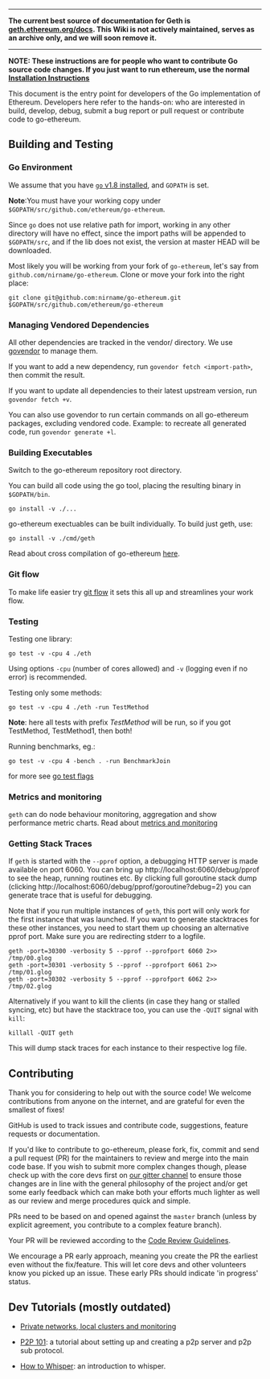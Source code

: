 ***

**The current best source of documentation for Geth is [geth.ethereum.org/docs](https://geth.ethereum.org/docs/). This Wiki is not actively maintained, serves as an archive only, and we will soon remove it.**

***

**NOTE: These instructions are for people who want to contribute Go source code changes.
If you just want to run ethereum, use the normal [Installation Instructions](https://github.com/ethereum/go-ethereum/wiki/Building-Ethereum)**

This document is the entry point for developers of the Go implementation of Ethereum. Developers here refer to the hands-on: who are interested in build, develop, debug, submit a bug report or pull request or contribute code to go-ethereum.

## Building and Testing

### Go Environment

We assume that you have [`go` v1.8 installed](https://github.com/ethereum/go-ethereum/wiki/Installing-Go), and `GOPATH` is set.

**Note**:You must have your working copy under `$GOPATH/src/github.com/ethereum/go-ethereum`.

Since `go` does not use relative path for import, working in any other directory will have no effect, since the import paths will be appended to `$GOPATH/src`, and if the lib does not exist, the version at master HEAD will be downloaded.

Most likely you will be working from your fork of `go-ethereum`, let's say from `github.com/nirname/go-ethereum`. Clone or move your fork into the right place:

```
git clone git@github.com:nirname/go-ethereum.git $GOPATH/src/github.com/ethereum/go-ethereum
```

### Managing Vendored Dependencies

All other dependencies are tracked in the vendor/ directory. We use [govendor](https://github.com/kardianos/govendor) to manage them.

If you want to add a new dependency, run `govendor fetch <import-path>`, then commit the result.

If you want to update all dependencies to their latest upstream version, run `govendor fetch +v`.

You can also use govendor to run certain commands on all go-ethereum packages, excluding vendored
code. Example: to recreate all generated code, run `govendor generate +l`. 

### Building Executables

Switch to the go-ethereum repository root directory.

You can build all code using the go tool, placing the resulting binary in `$GOPATH/bin`.

```text
go install -v ./...
```

go-ethereum exectuables can be built individually. To build just geth, use:

```text
go install -v ./cmd/geth
```

Read about cross compilation of go-ethereum [here](https://github.com/ethereum/go-ethereum/wiki/Cross-compiling-Ethereum).

### Git flow

To make life easier try [git flow](http://nvie.com/posts/a-successful-git-branching-model/) it sets this all up and streamlines your work flow.

### Testing

Testing one library:

```
go test -v -cpu 4 ./eth  
```

Using options `-cpu` (number of cores allowed) and `-v` (logging even if no error) is recommended.

Testing only some methods:

```
go test -v -cpu 4 ./eth -run TestMethod
```

**Note**: here all tests with prefix _TestMethod_ will be run, so if you got TestMethod, TestMethod1, then both!

Running benchmarks, eg.:

```
go test -v -cpu 4 -bench . -run BenchmarkJoin
```

for more see [go test flags](http://golang.org/cmd/go/#hdr-Description_of_testing_flags)

### Metrics and monitoring

`geth` can do node behaviour monitoring, aggregation and show performance metric charts. 
Read about [metrics and monitoring](https://github.com/ethereum/go-ethereum/wiki/Metrics-and-Monitoring)

### Getting Stack Traces

If `geth` is started with the `--pprof` option, a debugging HTTP server is made available on port 6060. You can bring up http://localhost:6060/debug/pprof to see the heap, running routines etc. By clicking full goroutine stack dump (clicking http://localhost:6060/debug/pprof/goroutine?debug=2) you can generate trace that is useful for debugging.

Note that if you run multiple instances of `geth`, this port will only work for the first instance that was launched. If you want to generate stacktraces for these other instances, you need to start them up choosing an alternative pprof port. Make sure you are redirecting stderr to a logfile. 

```
geth -port=30300 -verbosity 5 --pprof --pprofport 6060 2>> /tmp/00.glog
geth -port=30301 -verbosity 5 --pprof --pprofport 6061 2>> /tmp/01.glog
geth -port=30302 -verbosity 5 --pprof --pprofport 6062 2>> /tmp/02.glog
```

Alternatively if you want to kill the clients (in case they hang or stalled syncing, etc) but have the stacktrace too, you can use the `-QUIT` signal with `kill`:

```
killall -QUIT geth 
```

This will dump stack traces for each instance to their respective log file.

## Contributing

Thank you for considering to help out with the source code! We welcome contributions from
anyone on the internet, and are grateful for even the smallest of fixes!

GitHub is used to track issues and contribute code, suggestions, feature requests or
documentation.

If you'd like to contribute to go-ethereum, please fork, fix, commit and send a pull
request (PR) for the maintainers to review and merge into the main code base. If you wish
to submit more complex changes though, please check up with the core devs first on [our
gitter channel](https://gitter.im/ethereum/go-ethereum) to ensure those changes are in
line with the general philosophy of the project and/or get some early feedback which can
make both your efforts much lighter as well as our review and merge procedures quick and
simple.

PRs need to be based on and opened against the `master` branch (unless by explicit
agreement, you contribute to a complex feature branch).

Your PR will be reviewed according to the [Code Review
Guidelines](https://github.com/ethereum/go-ethereum/wiki/Code-Review-Guidelines).

We encourage a PR early approach, meaning you create the PR the earliest even without the
fix/feature. This will let core devs and other volunteers know you picked up an issue.
These early PRs should indicate 'in progress' status.

## Dev Tutorials (mostly outdated)

* [Private networks, local clusters and monitoring](https://github.com/ethereum/go-ethereum/wiki/Setting-up-private-network-or-local-cluster)

* [P2P 101](https://github.com/ethereum/go-ethereum/wiki/Peer-to-Peer): a tutorial about setting up and creating a p2p server and p2p sub protocol.

* [How to Whisper](https://github.com/ethereum/go-ethereum/wiki/How-to-Whisper): an introduction to whisper.
